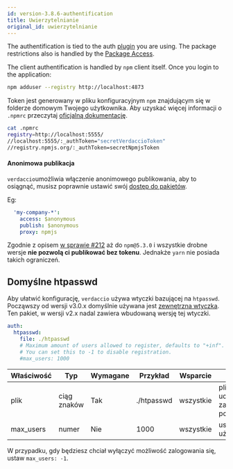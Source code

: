 ```yaml
---
id: version-3.8.6-authentification
title: Uwierzytelnianie
original_id: uwierzytelnianie
---
```

The authentification is tied to the auth [plugin](plugins.md) you are using. The package restrictions also is handled by the [Package Access](packages.md).

The client authentification is handled by `npm` client itself. Once you login to the application:

```bash
npm adduser --registry http://localhost:4873
```

Token jest generowany w pliku konfiguracyjnym `npm` znajdującym się w folderze domowym Twojego użytkownika. Aby uzyskać więcej informacji o `.npmrc` przeczytaj [oficjalną dokumentację](https://docs.npmjs.com/files/npmrc).

```bash
cat .npmrc
registry=http://localhost:5555/
//localhost:5555/:_authToken="secretVerdaccioToken"
//registry.npmjs.org/:_authToken=secretNpmjsToken
```

#### Anonimowa publikacja

`verdaccio`umożliwia włączenie anonimowego publikowania, aby to osiągnąć, musisz poprawnie ustawić swój [dostęp do pakietów](packages.md).

Eg:

```yaml
  'my-company-*':
    access: $anonymous
    publish: $anonymous
    proxy: npmjs
```

Zgodnie z opisem [w sprawie #212](https://github.com/verdaccio/verdaccio/issues/212#issuecomment-308578500) aż do `npm@5.3.0` i wszystkie drobne wersje **nie pozwolą ci publikować bez tokenu**. Jednakże `yarn` nie posiada takich ograniczeń.

## Domyślne htpasswd

Aby ułatwić konfigurację, `verdaccio` używa wtyczki bazującej na `htpasswd`. Począwszy od wersji v3.0.x domyślnie używana jest [zewnętrzna wtyczka](https://github.com/verdaccio/verdaccio-htpasswd). Ten pakiet, w wersji v2.x nadal zawiera wbudowaną wersję tej wtyczki.

```yaml
auth:
  htpasswd:
    file: ./htpasswd
    # Maximum amount of users allowed to register, defaults to "+inf".
    # You can set this to -1 to disable registration.
    #max_users: 1000
```

| Właściwość | Typ         | Wymagane | Przykład   | Wsparcie  | Opis                                              |
| ---------- | ----------- | -------- | ---------- | --------- | ------------------------------------------------- |
| plik       | ciąg znaków | Tak      | ./htpasswd | wszystkie | plik, który udostępnia zaszyfrowane poświadczenia |
| max_users  | numer       | Nie      | 1000       | wszystkie | ustaw limit użytkowników                          |

W przypadku, gdy będziesz chciał wyłączyć możliwość zalogowania się, ustaw `max_users: -1`.